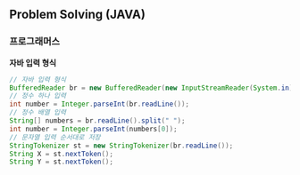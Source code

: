 ## Problem Solving (JAVA)
### 프로그래머스

<b>자바 입력 형식</b>
```java
// 자바 입력 형식
BufferedReader br = new BufferedReader(new InputStreamReader(System.in));
// 정수 하나 입력
int number = Integer.parseInt(br.readLine());
// 정수 배열 입력
String[] numbers = br.readLine().split(" ");
int number = Integer.parseInt(numbers[0]);
// 문자열 입력 순서대로 저장
StringTokenizer st = new StringTokenizer(br.readLine());
String X = st.nextToken();
String Y = st.nextToken();
```


